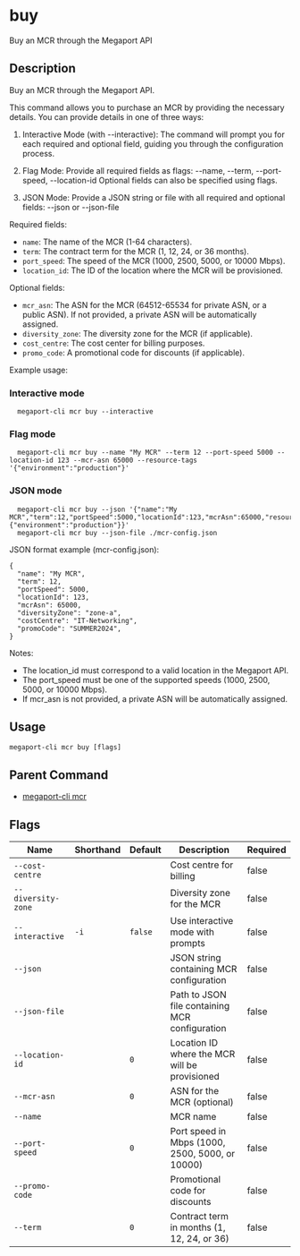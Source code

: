 # buy

Buy an MCR through the Megaport API

## Description

Buy an MCR through the Megaport API.

This command allows you to purchase an MCR by providing the necessary details.
You can provide details in one of three ways:

1. Interactive Mode (with --interactive):
   The command will prompt you for each required and optional field, guiding you through the configuration process.

2. Flag Mode:
   Provide all required fields as flags:
   --name, --term, --port-speed, --location-id
   Optional fields can also be specified using flags.

3. JSON Mode:
   Provide a JSON string or file with all required and optional fields:
   --json <json-string> or --json-file <path>

Required fields:
- `name`: The name of the MCR (1-64 characters).
- `term`: The contract term for the MCR (1, 12, 24, or 36 months).
- `port_speed`: The speed of the MCR (1000, 2500, 5000, or 10000 Mbps).
- `location_id`: The ID of the location where the MCR will be provisioned.

Optional fields:
- `mcr_asn`: The ASN for the MCR (64512-65534 for private ASN, or a public ASN). If not provided, a private ASN will be automatically assigned.
- `diversity_zone`: The diversity zone for the MCR (if applicable).
- `cost_centre`: The cost center for billing purposes.
- `promo_code`: A promotional code for discounts (if applicable).

Example usage:

### Interactive mode
```
  megaport-cli mcr buy --interactive

```

### Flag mode
```
  megaport-cli mcr buy --name "My MCR" --term 12 --port-speed 5000 --location-id 123 --mcr-asn 65000 --resource-tags '{"environment":"production"}'

```

### JSON mode
```
  megaport-cli mcr buy --json '{"name":"My MCR","term":12,"portSpeed":5000,"locationId":123,"mcrAsn":65000,"resourceTags":{"environment":"production"}}'
  megaport-cli mcr buy --json-file ./mcr-config.json

```

JSON format example (mcr-config.json):
```
{
  "name": "My MCR",
  "term": 12,
  "portSpeed": 5000,
  "locationId": 123,
  "mcrAsn": 65000,
  "diversityZone": "zone-a",
  "costCentre": "IT-Networking",
  "promoCode": "SUMMER2024",
}

```

Notes:
- The location_id must correspond to a valid location in the Megaport API.
- The port_speed must be one of the supported speeds (1000, 2500, 5000, or 10000 Mbps).
- If mcr_asn is not provided, a private ASN will be automatically assigned.



## Usage

```
megaport-cli mcr buy [flags]
```



## Parent Command

* [megaport-cli mcr](megaport-cli_mcr.md)




## Flags

| Name | Shorthand | Default | Description | Required |
|------|-----------|---------|-------------|----------|
| `--cost-centre` |  |  | Cost centre for billing | false |
| `--diversity-zone` |  |  | Diversity zone for the MCR | false |
| `--interactive` | `-i` | `false` | Use interactive mode with prompts | false |
| `--json` |  |  | JSON string containing MCR configuration | false |
| `--json-file` |  |  | Path to JSON file containing MCR configuration | false |
| `--location-id` |  | `0` | Location ID where the MCR will be provisioned | false |
| `--mcr-asn` |  | `0` | ASN for the MCR (optional) | false |
| `--name` |  |  | MCR name | false |
| `--port-speed` |  | `0` | Port speed in Mbps (1000, 2500, 5000, or 10000) | false |
| `--promo-code` |  |  | Promotional code for discounts | false |
| `--term` |  | `0` | Contract term in months (1, 12, 24, or 36) | false |



